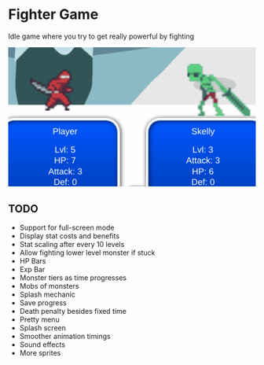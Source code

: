 # Fighter Game

Idle game where you try to get really powerful by fighting

![demo preview](./preview.gif?raw=true)

## TODO

- Support for full-screen mode
- Display stat costs and benefits
- Stat scaling after every 10 levels
- Allow fighting lower level monster if stuck
- HP Bars
- Exp Bar
- Monster tiers as time progresses
- Mobs of monsters
- Splash mechanic
- Save progress
- Death penalty besides fixed time
- Pretty menu
- Splash screen
- Smoother animation timings
- Sound effects
- More sprites
